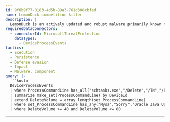 ```yaml
---
id: 9f6b9f77-0183-4d5b-89a3-761d308cbfad
name: LemonDuck-competition-killer
description: |
  LemonDuck is an actively updated and robust malware primarily known for its botnet and cryptocurrency mining objectives. First discovered in 2019, LemonDuck has since adopted more sophisticated behavior and escalated its operations in 2021. Today, beyond using resources for its traditional bot and mining activities, LemonDuck steals credentials, removes security controls, spreads via emails, moves laterally, and ultimately drops more tools for human-operated activity.
requiredDataConnectors:
  - connectorId: MicrosoftThreatProtection
    dataTypes:
      - DeviceProcessEvents
tactics:
  - Execution
  - Persistence
  - Defense evasion
  - Impact
  - Malware, component
query: |-
  ```kusto
  DeviceProcessEvents
  | where ProcessCommandLine has_all("schtasks.exe","/Delete","/TN","/F")
  | summarize make_set(ProcessCommandLine) by DeviceId
  | extend DeleteVolume = array_length(set_ProcessCommandLine)
  | where set_ProcessCommandLine has_any("Mysa","Sorry","Oracle Java Update","ok")
  | where DeleteVolume >= 40 and DeleteVolume <= 80
  ```
---
```


